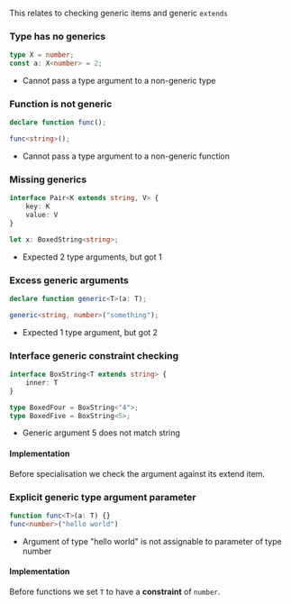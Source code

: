 This relates to checking generic items and generic `extends`

### Type has no generics

```ts
type X = number;
const a: X<number> = 2;
```

- Cannot pass a type argument to a non-generic type

### Function is not generic

```ts
declare function func();

func<string>();
```

- Cannot pass a type argument to a non-generic function

### Missing generics

```ts
interface Pair<K extends string, V> {
	key: K
	value: V
}

let x: BoxedString<string>;
```

- Expected 2 type arguments, but got 1

### Excess generic arguments

```ts
declare function generic<T>(a: T);

generic<string, number>("something");
```

- Expected 1 type argument, but got 2

### Interface generic constraint checking

```ts
interface BoxString<T extends string> {
	inner: T
}

type BoxedFour = BoxString<"4">;
type BoxedFive = BoxString<5>;
```

- Generic argument 5 does not match string

#### Implementation

Before specialisation we check the argument against its extend item.

### Explicit generic type argument parameter

```ts
function func<T>(a: T) {}
func<number>("hello world")
```

- Argument of type "hello world" is not assignable to parameter of type number

#### Implementation

Before functions we set `T` to have a **constraint** of `number`. 